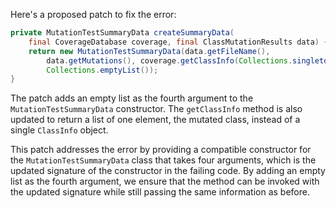 Here's a proposed patch to fix the error:
```java
private MutationTestSummaryData createSummaryData(
    final CoverageDatabase coverage, final ClassMutationResults data) {
    return new MutationTestSummaryData(data.getFileName(),
        data.getMutations(), coverage.getClassInfo(Collections.singleton(data.getMutatedClass())),
        Collections.emptyList());
}
```
The patch adds an empty list as the fourth argument to the `MutationTestSummaryData` constructor. The `getClassInfo` method is also updated to return a list of one element, the mutated class, instead of a single `ClassInfo` object.

This patch addresses the error by providing a compatible constructor for the `MutationTestSummaryData` class that takes four arguments, which is the updated signature of the constructor in the failing code. By adding an empty list as the fourth argument, we ensure that the method can be invoked with the updated signature while still passing the same information as before.
